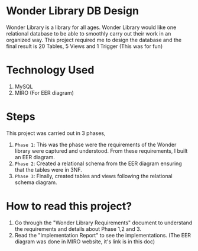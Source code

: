 # Wonder Library DB Design

Wonder Library is a library for all ages. Wonder Library would like one relational database to be able to smoothly carry out their work in an organized way. 
This project required me to design the database and the final result is 20 Tables, 5 Views and 1 Trigger (This was for fun)

# Technology Used
1. MySQL
2. MIRO (For EER diagram)

# Steps
This project was carried out in 3 phases,
1. `Phase 1`: This was the phase were the requirements of the Wonder library were captured and understood. From these requirements, I built an EER diagram.
2. `Phase 2`: Created a relational schema from the EER diagram ensuring that the tables were in 3NF.
3. `Phase 3`: Finally, created tables and views following the relational schema diagram.

# How to read this project?
1. Go through the "Wonder Library Requirements" document to understand the requirements and details about Phase 1,2 and 3.
2. Read the "Implementation Report" to see the implementations. (The EER diagram was done in MIRO website, it's link is in this doc)
